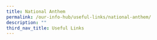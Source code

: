 ```yaml
---
title: National Anthem
permalink: /our-info-hub/useful-links/national-anthem/
description: ""
third_nav_title: Useful Links
---
```

